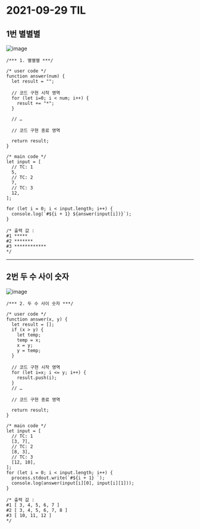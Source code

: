 # 2021-09-29 TIL

## 1번 별별별
![image](https://user-images.githubusercontent.com/58898466/135193255-df0540fc-fd62-47ef-97d5-bf2a28acd6f4.png)
~~~
/*** 1. 별별별 ***/

/* user code */
function answer(num) {
  let result = "";

  // 코드 구현 시작 영역
  for (let i=0; i < num; i++) {
    result += "*";
  }

  // …

  // 코드 구현 종료 영역

  return result;
}

/* main code */
let input = [
  // TC: 1
  5,
  // TC: 2
  7,
  // TC: 3
  12,
];

for (let i = 0; i < input.length; i++) {
  console.log(`#${i + 1} ${answer(input[i])}`);
}

/* 출력 값 :
#1 *****
#2 *******
#3 ************
*/
~~~
***

## 2번 두 수 사이 숫자
![image](https://user-images.githubusercontent.com/58898466/135199446-c9b79d84-26d5-463c-8e87-7c14eb7c560e.png)
~~~
/*** 2. 두 수 사이 숫자 ***/

/* user code */
function answer(x, y) {
  let result = [];
  if (x > y) {
    let temp; 
    temp = x;
    x = y;
    y = temp;
  }

  // 코드 구현 시작 영역
  for (let i=x; i <= y; i++) {
    result.push(i);
  }
  // …

  // 코드 구현 종료 영역

  return result;
}

/* main code */
let input = [
  // TC: 1
  [3, 7],
  // TC: 2
  [8, 3],
  // TC: 3
  [12, 10],
];
for (let i = 0; i < input.length; i++) {
  process.stdout.write(`#${i + 1} `);
  console.log(answer(input[i][0], input[i][1]));
}

/* 출력 값 : 
#1 [ 3, 4, 5, 6, 7 ]
#2 [ 3, 4, 5, 6, 7, 8 ]
#3 [ 10, 11, 12 ]
*/
~~~


